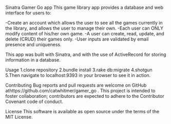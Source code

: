 Sinatra Gamer Go app
This game library app provides a database and web interface for users to:

-Create an account which allows the user to see all the games currently in the library, and allows the user to manage their own.
-Each user can ONLY modify content of his/her own game.
-A user can create, read, update, and delete (CRUD) their games only.
-User inputs are validated by email presence and uniqueness.

This app was built with Sinatra, and with the use of ActiveRecord for storing information in a database.

Usage
1.clone repository
2.bundle install
3.rake db:migrate
4.shotgun
5.Then navigate to localhost:9393 in your browser to see it in action.

Contributing Bug reports and pull requests are welcome on GitHub athttps://github.com/catwhitmer/gamer_go . This project is intended to foster collaboration; contributors are expected to adhere to the Contributor Covenant code of conduct.

License This software is available as open source under the terms of the MIT License.